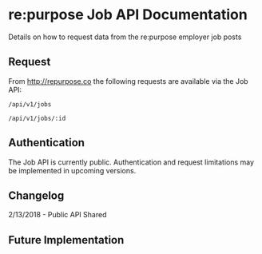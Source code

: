 # re:purpose Job API Documentation
Details on how to request data from the re:purpose employer job posts

## Request

From http://repurpose.co the following requests are available via the Job API:

``
/api/v1/jobs
``

``
/api/v1/jobs/:id
``

## Authentication

The Job API is currently public. Authentication and request limitations may be implemented in upcoming versions.

## Changelog

2/13/2018 - Public API Shared

## Future Implementation
